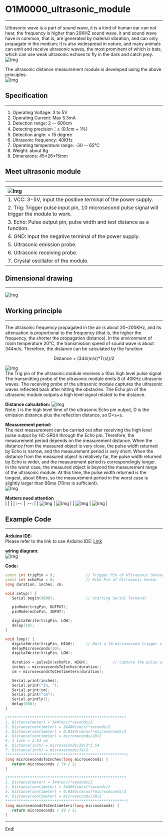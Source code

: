 # O1M0000_ultrasonic_module 
---------------------------
Ultrasonic wave is a part of sound wave, it is a kind of human ear can not hear, the frequency is higher than 20KHZ sound wave, it and sound wave have in common, that is, are generated by material vibration, and can only propagate in the medium; It is also widespread in nature, and many animals can emit and receive ultrasonic waves, the most prominent of which is bats, which can use weak ultrasonic echoes to fly in the dark and catch prey.     
![Img](../../_static/outsourcing/O1M0000/img/12img.png) 

The ultrasonic distance measurement module is developed using the above principles:         
![Img](../../_static/outsourcing/O1M0000/img/1img.png)

## Specification     
----------------
1. Operating Voltage: 3 to 5V  
2. Operating Current: Max 5.3mA  
3. Detection range: 2 -- 600cm  
4. Detecting precision：± (0.1cm + 1%)  
5. Detection angle: < 15 degree  
6. Ultrasonic frequency: 40KHz  
7. Operating temperature range: -30 -- 65℃  
8. Weight: about 8g  
9. Dimensions: 45\*26\*15mm  

## Meet ultrasonic module    
-------------------------
| ![Img](../../_static/outsourcing/O1M0000/img/3img.png) |
| :-- |
| 1. VCC: 3-5V, input the positive terminal of the power supply. |
| 2. Trig: Trigger pulse input pin, 10 microsecond pulse signal will trigger the module to work. |
| 3. Echo: Pulse output pin, pulse width and test distance as a function. |
| 4. GND: Input the negative terminal of the power supply. |
| 5. Ultrasonic emission probe. |
| 6. Ultrasonic receiving probe. |
| 7. Crystal oscillator of the module. |

## Dimensional drawing           
----------------------
![Img](../../_static/outsourcing/O1M0000/img/2img.png)  

## Working principle             
--------------------
The ultrasonic frequency propagated in the air is about 20~200KHz, and its attenuation is proportional to the frequency (that is, the higher the frequency, the shorter the propagation distance). In the environment of room temperature 20°C, the transmission speed of sound wave is about 344m/s. Therefore, the distance can be calculated by the function:  
<center>Distance = (344(m/s)*T(s))/2</center>   

![Img](../../_static/outsourcing/O1M0000/img/4img.png)    
The Trig pin of the ultrasonic module receives a 10us high level pulse signal. The transmitting probe of the ultrasonic module emits 8 of 40KHz ultrasonic waves. The receiving probe of the ultrasonic module captures the ultrasonic waves reflected back after hitting the obstacles. The Echo pin of the ultrasonic module outputs a high level signal related to the distance.     

**Distance calculation:**
![Img](../../_static/outsourcing/O1M0000/img/11img.png)    
Note: t is the high level time of the ultrasonic Echo pin output, D is the emission distance plus the reflection distance, so D=s+s.    

**Measurement period:**  
The next measurement can be carried out after receiving the high level pulse output by HC-SR04 through the Echo pin. Therefore, the measurement period depends on the measurement distance. When the distance from the measured object is very close, the pulse width returned by Echo is narrow, and the measurement period is very short. When the distance from the measured object is relatively far, the pulse width returned by Echo is wider, and the measurement period is correspondingly longer.  
In the worst case, the measured object is beyond the measurement range of the ultrasonic module. At this time, the pulse width returned is the longest, about 66ms, so the measurement period in the worst case is slightly larger than 66ms (70ms is sufficient).  
![Img](../../_static/outsourcing/O1M0000/img/5img.png)  

**Matters need attention**  
|      |      |
| :--: | :--: |
| ![Img](../../_static/outsourcing/O1M0000/img/6img.png) | ![Img](../../_static/outsourcing/O1M0000/img/7img.png) |
| ![Img](../../_static/outsourcing/O1M0000/img/8img.png) | ![Img](../../_static/outsourcing/O1M0000/img/9img.png) |

## Example Code            
---------------
**Arduino IDE:**  
Please refer to the link to use Arduino IDE: [Link](../../arduino_ide/arduino_ide.md)  

**wiring diagram:**  
![Img](../../_static/outsourcing/O1M0000/img/10img.png)  

**Code:**
```c++
const int trigPin = 9;              // Trigger Pin of Ultrasonic Sensor
const int echoPin = 8;              // Echo Pin of Ultrasonic Sensor
long duration, inches, cm;

void setup() {
   Serial.begin(9600);              // Starting Serial Terminal

   pinMode(trigPin, OUTPUT);
   pinMode(echoPin, INPUT);

   digitalWrite(trigPin, LOW);
   delay(10);
}

void loop() {
   digitalWrite(trigPin, HIGH);     // Emit a 10-microsecond trigger signal.
   delayMicroseconds(10);
   digitalWrite(trigPin, LOW);
   
   duration = pulseIn(echoPin, HIGH);           // Capture the pulse width of the echo pin, return the time in microseconds.
   inches = microsecondsToInches(duration);
   cm = microsecondsToCentimeters(duration);

   Serial.print(inches);
   Serial.print("in, ");
   Serial.print(cm);
   Serial.print("cm");
   Serial.println();
   delay(500);
}

/*****************************************************
1. Distance(meter) = 344(m/s)*seconds/2  
2. Distance(centimeter) = 34400(cm/s)*seconds/2 
3. Distance(centimeter) = 0.0344(cm/us)*microseconds/2 
4. Distance(centimeter) = microseconds/29/2
5. 1 inch = 2.54 cm
6. Distance(inch) = microseconds/29/2*2.54
7. Distance(inch) = microseconds/74/2
******************************************************/
long microsecondsToInches(long microseconds) {
   return microseconds / 74 / 2;
}

/*****************************************************
1. Distance(meter) = 344(m/s)*seconds/2  
2. Distance(centimeter) = 34400(cm/s)*seconds/2 
3. Distance(centimeter) = 0.0344(cm/us)*microseconds/2 
4. Distance(centimeter) = microseconds/29/2 
******************************************************/
long microsecondsToCentimeters(long microseconds) {
   return microseconds / 29 / 2;       
}

```

----
End!